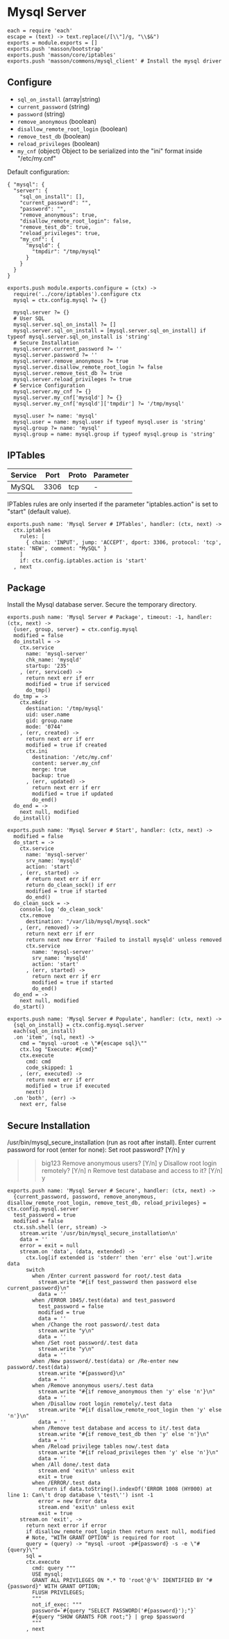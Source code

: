 
# Mysql Server

    each = require 'each'
    escape = (text) -> text.replace(/[\\"]/g, "\\$&")
    exports = module.exports = []
    exports.push 'masson/bootstrap'
    exports.push 'masson/core/iptables'
    exports.push 'masson/commons/mysql_client' # Install the mysql driver

## Configure


*   `sql_on_install` (array|string)
*   `current_password` (string)
*   `password` (string)
*   `remove_anonymous` (boolean)
*   `disallow_remote_root_login` (boolean)
*   `remove_test_db` (boolean)
*   `reload_privileges` (boolean)
*   `my_cnf` (object)
    Object to be serialized into the "ini" format inside "/etc/my.cnf"

Default configuration:

```
{ "mysql": {
  "server": {
    "sql_on_install": [],
    "current_password": "",
    "password": "",
    "remove_anonymous": true,
    "disallow_remote_root_login": false,
    "remove_test_db": true,
    "reload_privileges": true,
    "my_cnf": {
      "mysqld": {
        "tmpdir": "/tmp/mysql"
      }
    }
  }
}
```

    exports.push module.exports.configure = (ctx) ->
      require('../core/iptables').configure ctx
      mysql = ctx.config.mysql ?= {}

      mysql.server ?= {}
      # User SQL
      mysql.server.sql_on_install ?= []
      mysql.server.sql_on_install = [mysql.server.sql_on_install] if typeof mysql.server.sql_on_install is 'string'
      # Secure Installation
      mysql.server.current_password ?= ''
      mysql.server.password ?= ''
      mysql.server.remove_anonymous ?= true
      mysql.server.disallow_remote_root_login ?= false
      mysql.server.remove_test_db ?= true
      mysql.server.reload_privileges ?= true
      # Service Configuration
      mysql.server.my_cnf ?= {}
      mysql.server.my_cnf['mysqld'] ?= {}
      mysql.server.my_cnf['mysqld']['tmpdir'] ?= '/tmp/mysql'

      mysql.user ?= name: 'mysql'
      mysql.user = name: mysql.user if typeof mysql.user is 'string'
      mysql.group ?= name: 'mysql'
      mysql.group = name: mysql.group if typeof mysql.group is 'string'

## IPTables

| Service    | Port | Proto | Parameter |
|------------|------|-------|-----------|
| MySQL      | 3306 | tcp   | -         |


IPTables rules are only inserted if the parameter "iptables.action" is set to
"start" (default value).

    exports.push name: 'Mysql Server # IPTables', handler: (ctx, next) ->
      ctx.iptables
        rules: [
          { chain: 'INPUT', jump: 'ACCEPT', dport: 3306, protocol: 'tcp', state: 'NEW', comment: "MySQL" }
        ]
        if: ctx.config.iptables.action is 'start'
      , next

## Package

Install the Mysql database server. Secure the temporary directory.

    exports.push name: 'Mysql Server # Package', timeout: -1, handler: (ctx, next) ->
      {user, group, server} = ctx.config.mysql
      modified = false
      do_install = ->
        ctx.service
          name: 'mysql-server'
          chk_name: 'mysqld'
          startup: '235'
        , (err, serviced) ->
          return next err if err
          modified = true if serviced
          do_tmp()
      do_tmp = ->
        ctx.mkdir
          destination: '/tmp/mysql'
          uid: user.name
          gid: group.name
          mode: '0744'
        , (err, created) ->
          return next err if err
          modified = true if created
          ctx.ini
            destination: '/etc/my.cnf'
            content: server.my_cnf
            merge: true
            backup: true
          , (err, updated) ->
            return next err if err
            modified = true if updated
            do_end()
      do_end = ->
        next null, modified
      do_install()

    exports.push name: 'Mysql Server # Start', handler: (ctx, next) ->
      modified = false
      do_start = ->
        ctx.service
          name: 'mysql-server'
          srv_name: 'mysqld'
          action: 'start'
        , (err, started) ->
          # return next err if err
          return do_clean_sock() if err
          modified = true if started
          do_end()
      do_clean_sock = ->
        console.log 'do_clean_sock'
        ctx.remove
          destination: "/var/lib/mysql/mysql.sock"
        , (err, removed) ->
          return next err if err
          return next new Error 'Failed to install mysqld' unless removed
          ctx.service
            name: 'mysql-server'
            srv_name: 'mysqld'
            action: 'start'
          , (err, started) ->
            return next err if err
            modified = true if started
            do_end()
      do_end = ->
        next null, modified
      do_start()

    exports.push name: 'Mysql Server # Populate', handler: (ctx, next) ->
      {sql_on_install} = ctx.config.mysql.server
      each(sql_on_install)
      .on 'item', (sql, next) ->
        cmd = "mysql -uroot -e \"#{escape sql}\""
        ctx.log "Execute: #{cmd}"
        ctx.execute
          cmd: cmd
          code_skipped: 1
        , (err, executed) ->
          return next err if err
          modified = true if executed
          next()
      .on 'both', (err) ->
        next err, false

## Secure Installation

/usr/bin/mysql_secure_installation (run as root after install).
Enter current password for root (enter for none):
Set root password? [Y/n] y
>> big123
Remove anonymous users? [Y/n] y
Disallow root login remotely? [Y/n] n
Remove test database and access to it? [Y/n] y

    exports.push name: 'Mysql Server # Secure', handler: (ctx, next) ->
      {current_password, password, remove_anonymous, disallow_remote_root_login, remove_test_db, reload_privileges} = ctx.config.mysql.server
      test_password = true
      modified = false
      ctx.ssh.shell (err, stream) ->
        stream.write '/usr/bin/mysql_secure_installation\n'
        data = ''
        error = exit = null
        stream.on 'data', (data, extended) ->
          ctx.log[if extended is 'stderr' then 'err' else 'out'].write data
          switch
            when /Enter current password for root/.test data
              stream.write "#{if test_password then password else current_password}\n"
              data = ''
            when /ERROR 1045/.test(data) and test_password
              test_password = false
              modified = true
              data = ''
            when /Change the root password/.test data
              stream.write "y\n"
              data = ''
            when /Set root password/.test data
              stream.write "y\n"
              data = ''
            when /New password/.test(data) or /Re-enter new password/.test(data)
              stream.write "#{password}\n"
              data = ''
            when /Remove anonymous users/.test data
              stream.write "#{if remove_anonymous then 'y' else 'n'}\n"
              data = ''
            when /Disallow root login remotely/.test data
              stream.write "#{if disallow_remote_root_login then 'y' else 'n'}\n"
              data = ''
            when /Remove test database and access to it/.test data
              stream.write "#{if remove_test_db then 'y' else 'n'}\n"
              data = ''
            when /Reload privilege tables now/.test data
              stream.write "#{if reload_privileges then 'y' else 'n'}\n"
              data = ''
            when /All done/.test data
              stream.end 'exit\n' unless exit
              exit = true
            when /ERROR/.test data
              return if data.toString().indexOf('ERROR 1008 (HY000) at line 1: Can\'t drop database \'test\'') isnt -1
              error = new Error data
              stream.end 'exit\n' unless exit
              exit = true
        stream.on 'exit', ->
          return next error if error
          if disallow_remote_root_login then return next null, modified
          # Note, "WITH GRANT OPTION" is required for root
          query = (query) -> "mysql -uroot -p#{password} -s -e \"#{query}\""
          sql =
          ctx.execute
            cmd: query """
            USE mysql;
            GRANT ALL PRIVILEGES ON *.* TO 'root'@'%' IDENTIFIED BY "#{password}" WITH GRANT OPTION;
            FLUSH PRIVILEGES;
            """
            not_if_exec: """
            password=`#{query "SELECT PASSWORD('#{password}');"}`
            #{query "SHOW GRANTS FOR root;"} | grep $password
            """
          , next
